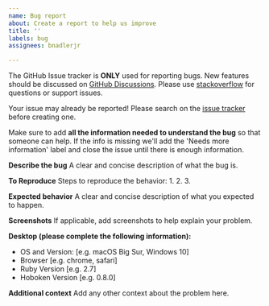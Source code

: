 ```yaml
---
name: Bug report
about: Create a report to help us improve
title: ''
labels: bug
assignees: bnadlerjr

---
```


The GitHub Issue tracker is **ONLY** used for reporting bugs. New features should be discussed on [GitHub Discussions](../../discussions). Please use [stackoverflow](https://stackoverflow.com) for questions or support issues.

Your issue may already be reported! Please search on the [issue tracker](../) before creating one.

Make sure to add **all the information needed to understand the bug** so that someone can help. If the info is missing we'll add the 'Needs more information' label and close the issue until there is enough information.

**Describe the bug**
A clear and concise description of what the bug is.

**To Reproduce**
Steps to reproduce the behavior:
1.
2.
3.

**Expected behavior**
A clear and concise description of what you expected to happen.

**Screenshots**
If applicable, add screenshots to help explain your problem.

**Desktop (please complete the following information):**
 - OS and Version: [e.g. macOS Big Sur, Windows 10]
 - Browser [e.g. chrome, safari]
 - Ruby Version [e.g. 2.7]
 - Hoboken Version [e.g. 0.8.0]

**Additional context**
Add any other context about the problem here.
